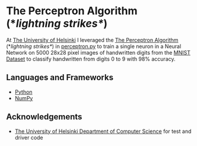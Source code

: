 # The Perceptron Algorithm (\**lightning strikes\**)

At [The University of Helsinki](https://www.helsinki.fi/en) I leveraged the [The Perceptron Algorithm](https://medium.com/anubhav-shrimal/perceptron-algorithm-1b387058ecfb) (\**lightning strikes\**) in [perceptron.py](https://github.com/jr2021/perceptron_handwritten_digits/blob/master/src/perceptron.py) to train a single neuron in a Neural Network on 5000 28x28 pixel images of handwritten digits from the [MNIST Dataset](http://yann.lecun.com/exdb/mnist/) to classify handwritten from digits 0 to 9 with 98% accuracy.

## Languages and Frameworks

* [Python](https://www.python.org/)
* [NumPy](https://numpy.org/)

## Acknowledgements

* [The University of Helsinki Department of Computer Science](https://www.helsinki.fi/en/computer-science) for test and driver code
